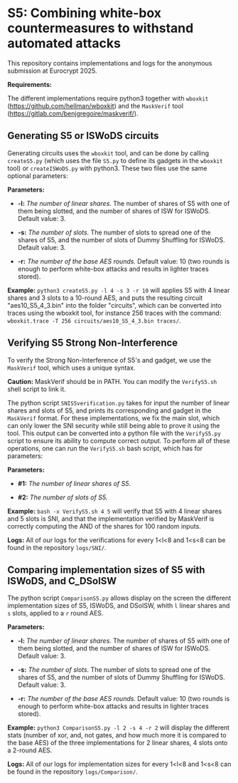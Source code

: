 S5: Combining white-box countermeasures to withstand automated attacks
======================================================================

This repository contains implementations and logs for the anonymous submission at Eurocrypt 2025.

**Requirements:**

The different implementations require python3 together with `wboxkit` (https://github.com/hellman/wboxkit) and the `MaskVerif` tool (https://gitlab.com/benjgregoire/maskverif/).



Generating S5 or ISWoDS circuits
------------------------------

Generating circuits uses the `wboxkit` tool, and can be done by calling `createS5.py` (which uses the file `S5.py` to define its gadgets in the `wboxkit` tool) or `createISWoDS.py` with python3. These two files use the same optional parameters:


**Parameters:**

- **-l:** *The number of linear shares.* The number of shares of S5 with one of them being slotted, and the number of shares of ISW for ISWoDS. Default value: 3.

- **-s:** *The number of slots.* The number of slots to spread one of the shares of S5, and the number of slots of Dummy Shuffling for ISWoDS. Default value: 3.

- **-r:** *The number of the base AES rounds.* Default value: 10 (two rounds is enough to perform white-box attacks and results in lighter traces stored).


**Example:** ``python3 createS5.py -l 4 -s 3 -r 10`` will applies S5 with 4 linear shares and 3 slots to a 10-round AES, and puts the resulting circuit "aes10_S5_4_3.bin" into the folder "circuits", which can be converted into traces using the wboxkit tool, for instance 256 traces with the command: ``wboxkit.trace -T 256 circuits/aes10_S5_4_3.bin traces/``.



Verifying S5 Strong Non-Interference
------------------------------------

To verify the Strong Non-Interference of S5's and gadget, we use the `MaskVerif` tool, which uses a unique syntax.

**Caution:** MaskVerif should be in PATH. You can modify the `VerifyS5.sh` shell script to link it.

The python script `SNIS5verification.py` takes for input the number of linear shares and slots of S5, and prints its corresponding and gadget in the `MaskVerif` format. For these implementations, we fix the main slot, which can only lower the SNI security while still being able to prove it using the tool. This output can be converted into a python file with the `VerifyS5.py` script to ensure its ability to compute correct output. To perform all of these operations, one can run the `VerifyS5.sh` bash script, which has for parameters:

**Parameters:**

- **#1:** *The number of linear shares of S5.*

- **#2:** *The number of slots of S5.*


**Example:** ``bash -x VerifyS5.sh 4 5`` will verify that S5 with 4 linear shares and 5 slots is SNI, and that the implementation verified by MaskVerif is correctly computing the AND of the shares for 100 random inputs.

**Logs:** All of our logs for the verifications for every 1<l<8 and 1<s<8 can be found in the repository `logs/SNI/`.


Comparing implementation sizes of S5 with ISWoDS, and C_DSoISW
--------------------------------------------------------------

The python script `ComparisonS5.py` allows display on the screen the different implementation sizes of S5, ISWoDS, and DSoISW, whith `l` linear shares and `s` slots, applied to a `r` round AES.

**Parameters:**

- **-l:** *The number of linear shares.* The number of shares of S5 with one of them being slotted, and the number of shares of ISW for ISWoDS. Default value: 3.

- **-s:** *The number of slots.* The number of slots to spread one of the shares of S5, and the number of slots of Dummy Shuffling for ISWoDS. Default value: 3.

- **-r:** *The number of the base AES rounds.* Default value: 10 (two rounds is enough to perform white-box attacks and results in lighter traces stored).

**Example:** `python3 ComparisonS5.py -l 2 -s 4 -r 2` will display the different stats (number of xor, and, not gates, and how much more it is compared to the base AES) of the three implementations for 2 linear shares, 4 slots onto a 2-round AES.

**Logs:** All of our logs for implementation sizes for  every 1<l<8 and 1<s<8 can be found in the repository `logs/Comparison/`.
